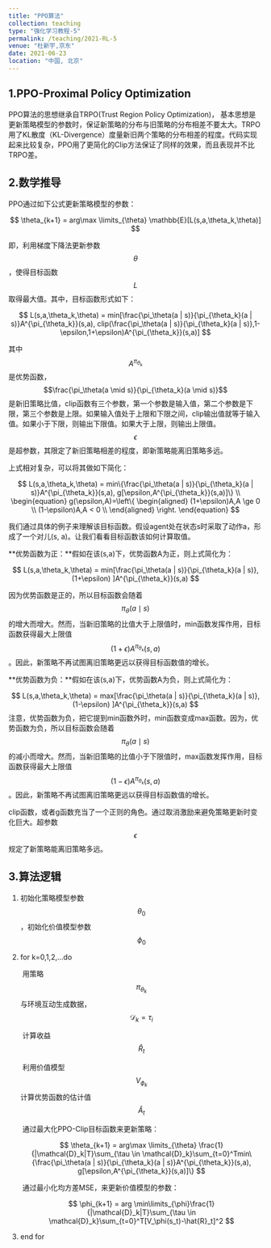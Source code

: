 ```yaml
---
title: "PPO算法"
collection: teaching
type: "强化学习教程-5"
permalink: /teaching/2021-RL-5
venue: "杜新宇,京东"
date: 2021-06-23
location: "中国, 北京"
---
```


<script type="text/javascript" async
  src="https://cdnjs.cloudflare.com/ajax/libs/mathjax/2.7.7/latest.js?config=TeX-MML-AM_CHTML">
</script>

## 1.PPO-Proximal Policy Optimization

PPO算法的思想继承自TRPO(Trust Region Policy Optimization)， 基本思想是更新策略模型的参数时，保证新策略的分布与旧策略的分布相差不要太大。TRPO用了KL散度（KL-Divergence）度量新旧两个策略的分布相差的程度。代码实现起来比较复杂，PPO用了更简化的Clip方法保证了同样的效果，而且表现并不比TRPO差。

## 2.数学推导

PPO通过如下公式更新策略模型的参数：

$$
\theta_{k+1} = arg\max \limits_{\theta} \mathbb{E}[L(s,a,\theta_k,\theta)]
$$

即，利用梯度下降法更新参数$$\theta$$，使得目标函数$$L$$取得最大值。其中，目标函数形式如下：


$$
L(s,a,\theta_k,\theta) = min[\frac{\pi_\theta(a | s)}{\pi_{\theta_k}(a | s)}A^{\pi_{\theta_k}}(s,a), clip(\frac{\pi_\theta(a | s)}{\pi_{\theta_k}(a | s)},1-\epsilon,1+\epsilon)A^{\pi_{\theta_k}}(s,a)]
$$

其中$$A^{\pi_{\theta_k}}$$是优势函数，$$\frac{\pi_\theta(a \mid s)}{\pi_{\theta_k}(a \mid s)}$$是新旧策略比值，clip函数有三个参数，第一个参数是输入值，第二个参数是下限，第三个参数是上限。如果输入值处于上限和下限之间，clip输出值就等于输入值。如果小于下限，则输出下限值。如果大于上限，则输出上限值。$$\epsilon$$是超参数，其限定了新旧策略相差的程度，即新策略能离旧策略多远。

上式相对复杂，可以将其做如下简化：


$$
L(s,a,\theta_k,\theta) = min\{\frac{\pi_\theta(a | s)}{\pi_{\theta_k}(a | s)}A^{\pi_{\theta_k}}(s,a), g[\epsilon,A^{\pi_{\theta_k}}(s,a)]\} \\
\begin{equation}
g(\epsilon,A)=\left\{
\begin{aligned}
(1+\epsilon)A,A \ge 0 \\
(1-\epsilon)A,A < 0 \\
\end{aligned}
\right.
\end{equation}
$$


我们通过具体的例子来理解该目标函数。假设agent处在状态s时采取了动作a，形成了一个对儿(s, a)。让我们看看目标函数该如何计算取值。

**优势函数为正：**假如在该(s,a)下，优势函数A为正，则上式简化为：


$$
L(s,a,\theta_k,\theta) = min[\frac{\pi_\theta(a | s)}{\pi_{\theta_k}(a | s)},(1+\epsilon) ]A^{\pi_{\theta_k}}(s,a)
$$


因为优势函数是正的，所以目标函数会随着$$\pi_{\theta}(a \mid s)$$的增大而增大。然而，当新旧策略的比值大于上限值时，min函数发挥作用，目标函数获得最大上限值$$(1+\epsilon) A^{\pi_{\theta_k}}(s,a)$$。因此，新策略不再试图离旧策略更远以获得目标函数值的增长。

**优势函数为负：**假如在该(s,a)下，优势函数A为负，则上式简化为：


$$
L(s,a,\theta_k,\theta) = max[\frac{\pi_\theta(a | s)}{\pi_{\theta_k}(a | s)},(1-\epsilon) ]A^{\pi_{\theta_k}}(s,a)
$$
注意，优势函数为负，把它提到min函数外时，min函数变成max函数。因为，优势函数为负，所以目标函数会随着$$\pi_{\theta}(a \mid s)$$的减小而增大。然而，当新旧策略的比值小于下限值时，max函数发挥作用，目标函数获得最大上限值$$(1-\epsilon) A^{\pi_{\theta_k}}(s,a)$$。因此，新策略不再试图离旧策略更远以获得目标函数值的增长。

clip函数，或者g函数充当了一个正则的角色。通过取消激励来避免策略更新时变化巨大。超参数$$\epsilon$$规定了新策略能离旧策略多远。



## 3.算法逻辑

1. 初始化策略模型参数$$\theta_0$$，初始化价值模型参数$$\phi_0$$

2. for k=0,1,2,...do
   
   ​    用策略$$\pi_{\theta_k}$$与环境互动生成数据，$$\mathcal{D}_k={\tau_i}$$
   
   ​    计算收益$$\hat{R}_t$$
   
   ​    利用价值模型$$V_{\phi_k}$$计算优势函数的估计值$$\hat{A}_t$$
   
   ​    通过最大化PPO-Clip目标函数来更新策略：
   
   $$
   \theta_{k+1} = arg\max \limits_{\theta} \frac{1}{|\mathcal{D}_k|T}\sum_{\tau \in \mathcal{D}_k}\sum_{t=0}^Tmin\{\frac{\pi_\theta(a | s)}{\pi_{\theta_k}(a | s)}A^{\pi_{\theta_k}}(s,a), g[\epsilon,A^{\pi_{\theta_k}}(s,a)]\}
   $$
   
   ​    通过最小化均方差MSE，来更新价值模型的参数：
   
   $$
   \phi_{k+1} = arg \min\limits_{\phi}\frac{1}{|\mathcal{D}_k|T}\sum_{\tau \in \mathcal{D}_k}\sum_{t=0}^T[V_\phi(s_t)-\hat{R}_t]^2
   $$

3. end for

